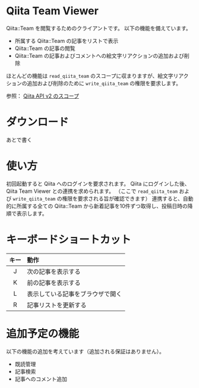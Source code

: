 # Qiita Team Viewer

Qiita::Team を閲覧するためのクライアントです。
以下の機能を備えています。

- 所属する Qiita::Team の記事をリストで表示
- Qiita::Team の記事の閲覧
- Qiita::Team の記事およびコメントへの絵文字リアクションの追加および削除

ほとんどの機能は `read_qiita_team` のスコープに収まりますが、絵文字リアクションの追加および削除のために `write_qiita_team` の権限を要求します。

参照： [Qiita API v2 のスコープ](https://qiita.com/api/v2/docs#%E3%82%B9%E3%82%B3%E3%83%BC%E3%83%97)

# ダウンロード

あとで書く

# 使い方

初回起動すると Qiita へのログインを要求されます。
Qiita にログインした後、 Qiita Team Viewer との連携を求められます。
（ここで `read_qiita_team` および `write_qiita_team` の権限を要求される旨が確認できます）
連携すると、自動的に所属する全ての Qiita::Team から新着記事を10件ずつ取得し、投稿日時の降順で表示します。

# キーボードショートカット

キー | 動作
:--: | :---
J | 次の記事を表示する
K | 前の記事を表示する
L | 表示している記事をブラウザで開く
R | 記事リストを更新する

# 追加予定の機能

以下の機能の追加を考えています（追加される保証はありません）。

- 既読管理
- 記事検索
- 記事へのコメント追加


